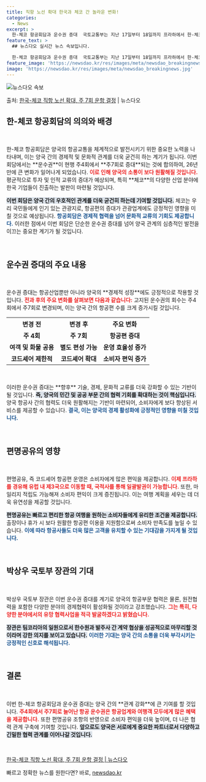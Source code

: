 ```yaml
---
title: 직항 노선 확대 한국과 체코 간 놀라운 변화!
categories:
  - News
excerpt: >
  한-체코 항공회담과 운수권 증대  국토교통부는 지난 17일부터 18일까지 프라하에서 한-체코 항공회담을 열어…
feature_text: >
  ## 뉴스다오 실시간 뉴스 속보입니다.

  한-체코 항공회담과 운수권 증대  국토교통부는 지난 17일부터 18일까지 프라하에서 한-체코 항공회담을 열어…
feature_image: 'https://newsdao.kr/res/images/meta/newsdao_breakingnews.jpg'
image: 'https://newsdao.kr/res/images/meta/newsdao_breakingnews.jpg'
---
```


![뉴스다오 속보](https://newsdao.kr/res/images/meta/newsdao_breakingnews.jpg)

<p>출처: <a href="https://newsdao.kr/4935" rel="dofollow">한국-체코 직항 노선 확대, 주 7회 운항 결정</a> | 뉴스다오</p>

<h2 data-ke-size="size26">한-체코 항공회담의 의의와 배경</h2>

<p data-ke-size="size16">&nbsp;</p>
한-체코 항공회담은 양국의 항공교통을 체계적으로 발전시키기 위한 중요한 노력을 나타내며, 이는 양국 간의 경제적 및 문화적 관계를 더욱 굳건히 하는 계기가 됩니다. 이번 회담에서는 **운수권**이 현행 주4회에서 **주7회로 증대**되는 것에 합의하여, 26년 만에 큰 변화가 일어나게 되었습니다. <b><span style="color: #ee2323;">이로 인해 양국의 소통이 보다 원활해질 것입니다.</span></b> 평균적으로 투자 및 인적 교류의 증대가 예상되며, 특히 **체코**의 다양한 산업 분야에 한국 기업들이 진출하는 발판이 마련될 것입니다. 

<b><span style="background-color: #21538527;">이번 회담은 양국 간의 우호적인 관계를 더욱 굳건히 하는데 기여할 것입니다.</span></b> 체코는 우리 국민들에게 인기 있는 관광지로, 항공편의 증대가 관광업계에도 긍정적인 영향을 미칠 것으로 예상됩니다. <b><span style="color: #1a5490;">항공회담은 경제적 협력을 넘어 문화적 교류의 기회도 제공합니다.</span></b> 이러한 점에서 이번 회담은 단순한 운수권 증대를 넘어 양국 관계의 심층적인 발전을 이끄는 중요한 계기가 될 것입니다.

<p data-ke-size="size16">&nbsp;</p>

<h2 data-ke-size="size26">운수권 증대의 주요 내용</h2>

<p data-ke-size="size16">&nbsp;</p>
운수권 증대는 항공산업뿐만 아니라 양국의 **경제적 성장**에도 긍정적으로 작용할 것입니다. <b><span style="color: #ee2323;">전과 후의 주요 변화를 살펴보면 다음과 같습니다:</span></b> 고지된 운수권의 회수는 주4회에서 주7회로 변경되며, 이는 양국 간의 항공편 수를 크게 증가시킬 것입니다. 

<table>
    <tr>
        <th>변경 전</th>
        <th>변경 후</th>
        <th>주요 변화</th>
    </tr>
    <tr>
        <td style="text-align: center; height: 17px;"><b>주 4회</b></td>
        <td style="text-align: center; height: 17px;"><b>주 7회</b></td>
        <td style="text-align: center; height: 17px;"><b>항공편 증대</b></td>
    </tr>
    <tr>
        <td style="text-align: center; height: 17px;"><b>여객 및 화물 공용</b></td>
        <td style="text-align: center; height: 17px;"><b>별도 편성 가능</b></td>
        <td style="text-align: center; height: 17px;"><b>운영 효율성 증가</b></td>
    </tr>
    <tr>
        <td style="text-align: center; height: 17px;"><b>코드셰어 제한적</b></td>
        <td style="text-align: center; height: 17px;"><b>코드셰어 확대</b></td>
        <td style="text-align: center; height: 17px;"><b>소비자 편익 증가</b></td>
    </tr>
</table>

<p data-ke-size="size16">&nbsp;</p>
이러한 운수권 증대는 **향후** 기술, 경제, 문화적 교류를 더욱 강화할 수 있는 기반이 될 것입니다. <b><span style="background-color: #21538527;">즉, 양국의 민간 및 공공 부문 간의 협력 기회를 확대하는 것이 핵심입니다.</span></b> 양국 항공사 간의 협력도 더욱 원활해지는 기반이 마련되어, 소비자에게 보다 향상된 서비스를 제공할 수 있습니다. <b><span style="color: #1a5490;">결국, 이는 양국의 경제 활성화에 긍정적인 영향을 미칠 것입니다.</span></b>

<p data-ke-size="size16">&nbsp;</p>

<h2 data-ke-size="size26">편명공유의 영향</h2>

<p data-ke-size="size16">&nbsp;</p>
편명공유, 즉 코드셰어 항공편 운영은 소비자에게 많은 편익을 제공합니다. <b><span style="color: #ee2323;">이제 프라하를 경유해 유럽 내 제3국으로 이동할 때, 국적사를 통해 일괄발권이 가능합니다.</span></b> 또한, 마일리지 적립도 가능해져 소비자 편익이 크게 증진됩니다. 이는 여행 계획을 세우는 데 더욱 유연성을 제공할 것입니다. 

<b><span style="background-color: #21538527;">편명공유는 빠르고 편리한 항공 여행을 원하는 소비자들에게 유리한 조건을 제공합니다.</span></b> 출장이나 휴가 시 보다 원활한 항공편 이용을 지원함으로써 소비자 만족도를 높일 수 있습니다. <b><span style="color: #1a5490;">이에 따라 항공사들도 더욱 많은 고객을 유치할 수 있는 기대감을 가지게 될 것입니다.</span></b>

<p data-ke-size="size16">&nbsp;</p>

<h2 data-ke-size="size26">박상우 국토부 장관의 기대</h2>

<p data-ke-size="size16">&nbsp;</p>
박상우 국토부 장관은 이번 운수권 증대를 계기로 양국의 항공부문 협력은 물론, 원전협력을 포함한 다양한 분야의 경제협력이 활성화될 것이라고 강조했습니다. <b><span style="color: #ee2323;">그는 특히, 다양한 분야에서의 유망 협력사업을 적극 발굴하겠다고 밝혔습니다.</span></b> 

<b><span style="background-color: #21538527;">장관은 팀코리아의 일원으로서 한수원과 발주사 간 계약 협상을 성공적으로 마무리할 것이라며 강한 의지를 보이고 있습니다.</span></b> <b><span style="color: #1a5490;">이러한 기대는 양국 간의 소통을 더욱 부각시키는 긍정적인 신호로 해석됩니다.</span></b>

<p data-ke-size="size16">&nbsp;</p>

<h2 data-ke-size="size26">결론</h2>

<p data-ke-size="size16">&nbsp;</p>
이번 한-체코 항공회담과 운수권 증대는 양국 간의 **관계 강화**에 큰 기여를 할 것입니다. <b><span style="color: #ee2323;">주4회에서 주7회로 늘어난 항공 운수권은 항공업계와 여행객 모두에게 많은 혜택을 제공합니다.</span></b> 또한 편명공유 조항의 반영으로 소비자 편익을 더욱 높이며, 더 나은 협력 관계 구축에 기여할 것입니다. <b><span style="background-color: #21538527;">앞으로도 양국은 서로에게 중요한 파트너로서 다양하고 긴밀한 협력 관계를 이어나갈 것입니다.</span></b>

<p data-ke-size="size16">&nbsp;</p>
<a href="https://newsdao.kr/4935" target="_blank">한국-체코 직항 노선 확대, 주 7회 운항 결정 | 뉴스다오</a> 

빠르고 정확한 뉴스를 원한다면? 바로, <a href="https://newsdao.kr" rel="dofollow">newsdao.kr</a>


